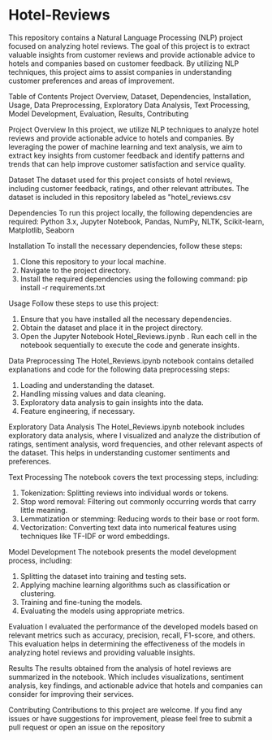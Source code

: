 # Hotel-Reviews

This repository contains a Natural Language Processing (NLP) project focused on analyzing hotel reviews. The goal
of this project is to extract valuable insights from customer reviews and provide actionable advice to hotels and 
companies based on customer feedback. By utilizing NLP techniques, this project aims to assist companies in 
understanding customer preferences and areas of improvement.

Table of Contents
Project Overview, Dataset, Dependencies, Installation, Usage, Data Preprocessing, Exploratory Data Analysis, Text Processing, Model Development, Evaluation, Results, Contributing

Project Overview
In this project, we utilize NLP techniques to analyze hotel reviews and provide actionable advice to hotels and 
companies. By leveraging the power of machine learning and text analysis, we aim to extract key insights from 
customer feedback and identify patterns and trends that can help improve customer satisfaction and service quality.

Dataset
The dataset used for this project consists of hotel reviews, including customer feedback, ratings, and other relevant 
attributes. The dataset is included in this repository labeled as "hotel_reviews.csv

Dependencies
To run this project locally, the following dependencies are required:
Python 3.x, Jupyter Notebook, Pandas, NumPy, NLTK, Scikit-learn, Matplotlib, Seaborn

Installation
To install the necessary dependencies, follow these steps:
1. Clone this repository to your local machine.
2. Navigate to the project directory.
3. Install the required dependencies using the following command: pip install -r requirements.txt 

Usage
Follow these steps to use this project:
1. Ensure that you have installed all the necessary dependencies.
2. Obtain the dataset and place it in the project directory.
3. Open the Jupyter Notebook Hotel_Reviews.ipynb . Run each cell in the notebook sequentially to 
execute the code and generate insights.

Data Preprocessing
The Hotel_Reviews.ipynb notebook contains detailed explanations and code for the following data 
preprocessing steps:
1. Loading and understanding the dataset.
2. Handling missing values and data cleaning.
3. Exploratory data analysis to gain insights into the data.
4. Feature engineering, if necessary.

Exploratory Data Analysis
The Hotel_Reviews.ipynb notebook includes exploratory data analysis, where I visualized and analyze the 
distribution of ratings, sentiment analysis, word frequencies, and other relevant aspects of the dataset. This helps in 
understanding customer sentiments and preferences.

Text Processing
The notebook covers the text processing steps, including:
1. Tokenization: Splitting reviews into individual words or tokens.
2. Stop word removal: Filtering out commonly occurring words that carry little meaning.
3. Lemmatization or stemming: Reducing words to their base or root form.
4. Vectorization: Converting text data into numerical features using techniques like TF-IDF or word 
embeddings.

Model Development
The notebook presents the model development process, including:
1. Splitting the dataset into training and testing sets.
2. Applying machine learning algorithms such as classification or clustering.
3. Training and fine-tuning the models.
4. Evaluating the models using appropriate metrics.

Evaluation
I evaluated the performance of the developed models based on relevant metrics such as accuracy, precision, recall, 
F1-score, and others. This evaluation helps in determining the effectiveness of the models in analyzing hotel reviews
and providing valuable insights.

Results
The results obtained from the analysis of hotel reviews are summarized in the notebook. Which includes visualizations, sentiment analysis, key findings, and actionable advice that hotels and
companies can consider for improving their services.

Contributing
Contributions to this project are welcome. If you find any issues or have suggestions for improvement, please feel 
free to submit a pull request or open an issue on the repository

